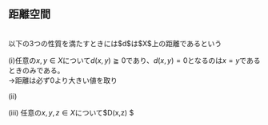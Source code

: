 











## 距離空間

<br>
以下の3つの性質を満たすときには$d$は$X$上の距離であるという

(i)任意の$x,y \in X$について$d(x,y) \geqq 0$であり、$d(x,y) = 0$となるのは$x=y$であるときのみである。<br>
→距離は必ず0より大きい値を取り

(ii)

(iii) 任意の$x,y,z \in X$について$D(x,z) $
